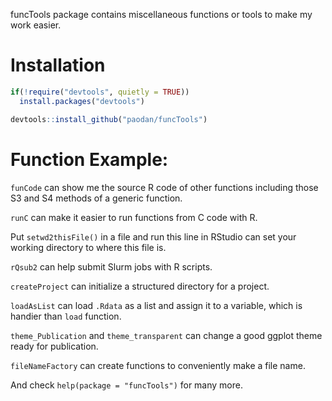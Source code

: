 funcTools package contains miscellaneous functions or tools to make my work easier.

# Installation
```r
if(!require("devtools", quietly = TRUE)) 
  install.packages("devtools")

devtools::install_github("paodan/funcTools")
```

# Function Example:

`funCode` can show me the source R code of other functions including those S3 and S4 methods of a generic function.

`runC` can make it easier to run functions from C code with R.

Put `setwd2thisFile()` in a file and run this line in RStudio can set your working directory to 
where this file is. 

`rQsub2` can help submit Slurm jobs with R scripts.

`createProject` can initialize a structured directory for a project.

`loadAsList` can load `.Rdata` as a list and assign it to a variable, which is handier than `load` function.

`theme_Publication` and `theme_transparent` can change a good ggplot theme ready for publication.

`fileNameFactory` can create functions to conveniently make a file name.


And check `help(package = "funcTools")` for many more.